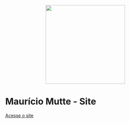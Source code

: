 <p align="center"><img src="https://image.prntscr.com/image/E3H6Ok-5RquEdRowz8Xphw.png" width="250"></p>

# Maurício Mutte - Site

[Acesse o site](http://mauriciomutte.com)
